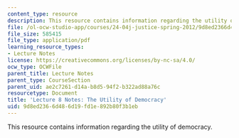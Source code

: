 ```yaml
---
content_type: resource
description: This resource contains information regarding the utility of democracy.
file: /ol-ocw-studio-app/courses/24-04j-justice-spring-2012/9d8ed2366d486d19fd1e892b80f3b1eb_MIT24_04JS12_lec08.pdf
file_size: 585415
file_type: application/pdf
learning_resource_types:
- Lecture Notes
license: https://creativecommons.org/licenses/by-nc-sa/4.0/
ocw_type: OCWFile
parent_title: Lecture Notes
parent_type: CourseSection
parent_uid: ae2c7261-d14a-b8d5-94f2-b322ad88a76c
resourcetype: Document
title: 'Lecture 8 Notes: The Utility of Democracy'
uid: 9d8ed236-6d48-6d19-fd1e-892b80f3b1eb
---
```

This resource contains information regarding the utility of democracy.